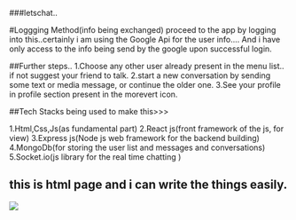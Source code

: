 ###letschat..


#Loggging Method(info being exchanged)
proceed to the app by logging into this..certainly i am using the Google Api for the user info.... And i have only access to the info being send by the google upon successful login.

##Further steps..
1.Choose any other user already present in the menu list.. if not suggest your friend to talk.
2.start a new conversation by sending some text or media message, or continue the older one.
3.See your profile in profile section present in the morevert icon.



##Tech Stacks being used to make this>>>

1.Html,Css,Js(as fundamental part)
2.React js(front framework of the js, for view)
3.Express js(Node js web framework for the backend building)
4.MongoDb(for storing the user list and messages and conversations)
5.Socket.io(js library for the real time chatting )


<h2> this is html page and i can write the things easily.</h2>

<img src="https://github.com/Daksh-raj/letschat/blob/main/client/public/logo512.png
"></img>


